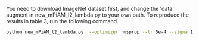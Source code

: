 You need to download ImageNet dataset first, and change the 'data' augment in new_mPiAM_l2_lambda.py to your own path.
To reproduce the results in table 3, run the following command.
```bash
python new_mPiAM_l2_lambda.py  --optimizer rmsprop --lr 5e-4 --sigma 1 --wd 1e-2 --beta1 0.9 --beta2 0.999 --eps 1e-8 --weight_decouple True --batch-size 256 --arch resnet18 --when 65 75 83 --gpu 0 --decay_rate 0.15 --l2_lambda 5e-6
```
